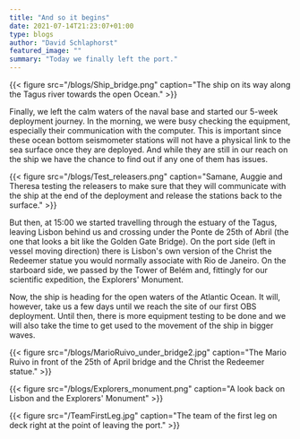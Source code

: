 ```yaml
---
title: "And so it begins"
date: 2021-07-14T21:23:07+01:00
type: blogs
author: "David Schlaphorst"
featured_image: ""
summary: "Today we finally left the port."
---
```


{{< figure src="/blogs/Ship_bridge.png" caption="The ship on its way along the Tagus river towards the open Ocean." >}}

Finally, we left the calm waters of the naval base and started our 5-week deployment journey. In the morning, we were busy checking the equipment, especially their communication with the computer. This is important since these ocean bottom seismometer stations will not have a physical link to the sea surface once they are deployed. And while they are still in our reach on the ship we have the chance to find out if any one of them has issues.

{{< figure src="/blogs/Test_releasers.png" caption="Samane, Auggie and Theresa testing the releasers to make sure that they will communicate with the ship at the end of the deployment and release the stations back to the surface." >}}

But then, at 15:00 we started travelling through the estuary of the Tagus, leaving Lisbon behind us and crossing under the Ponte de 25th of Abril (the one that looks a bit like the Golden Gate Bridge). On the port side (left in vessel moving direction) there is Lisbon's own version of the Christ the Redeemer statue you would normally associate with Rio de Janeiro. On the starboard side, we passed by the Tower of Belém and, fittingly for our scientific expedition, the Explorers' Monument.

Now, the ship is heading for the open waters of the Atlantic Ocean. It will, however, take us a few days until we reach the site of our first OBS deployment. Until then, there is more equipment testing to be done and we will also take the time to get used to the movement of the ship in bigger waves.

{{< figure src="/blogs/MarioRuivo_under_bridge2.jpg" caption="The Mario Ruivo in front of the 25th of April bridge and the Christ the Redeemer statue." >}}

{{< figure src="/blogs/Explorers_monument.png" caption="A look back on Lisbon and the Explorers' Monument" >}}

{{< figure src="/TeamFirstLeg.jpg" caption="The team of the first leg on deck right at the point of leaving the port." >}}

